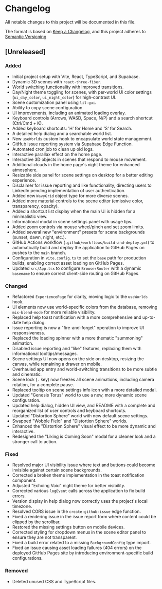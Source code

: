 
# Changelog

All notable changes to this project will be documented in this file.

The format is based on [Keep a Changelog](https://keepachangelog.com/en/1.0.0/),
and this project adheres to [Semantic Versioning](https://semver.org/spec/v2.0.0.html).

## [Unreleased]

### Added
- Initial project setup with Vite, React, TypeScript, and Supabase.
- Dynamic 3D scenes with `react-three-fiber`.
- World switching functionality with improved transitions.
- Day/Night theme toggling for scenes, with per-world UI color settings (`ui_day_color`, `ui_night_color`) for high-contrast UI.
- Scene customization panel using `lil-gui`.
- Ability to copy scene configuration.
- UI improvements, including an animated loading overlay.
- Keyboard controls (Arrows, WASD, Space, N/P) and a search shortcut (Ctrl/Cmd + K).
- Added keyboard shortcuts: 'H' for Home and 'S' for Search.
- A detailed help dialog and a searchable world list.
- New `useWorlds` custom hook to encapsulate world state management.
- GitHub issue reporting system via Supabase Edge Function.
- Automated cron job to clean up old logs.
- Interactive parallax effect on the home page.
- Interactive 3D objects in scenes that respond to mouse movement.
- Additional clouds in the home page's night theme for enhanced atmosphere.
- Resizable side panel for scene settings on desktop for a better editing experience.
- Disclaimer for issue reporting and like functionality, directing users to LinkedIn pending implementation of user authentication.
- Added new `WavyGrid` object type for more diverse scenes.
- Added more material controls to the scene editor (emissive color, transparency, opacity).
- Added a shortcut list display when the main UI is hidden for a minimalistic view.
- Informational modal in scene settings panel with usage tips.
- Added zoom controls via mouse wheel/pinch and set zoom limits.
- Added several new "environment" presets for scene backgrounds (sunset, dawn, night, etc.).
- GitHub Actions workflow (`.github/workflows/build-and-deploy.yml`) to automatically build and deploy the application to GitHub Pages on pushes to the `main` branch.
- Configuration in `vite.config.ts` to set the `base` path for production builds, enabling correct asset loading on GitHub Pages.
- Updated `src/App.tsx` to configure `BrowserRouter` with a dynamic `basename` to ensure correct client-side routing on GitHub Pages.

### Changed
- Refactored `ExperiencePage` for clarity, moving logic to the `useWorlds` hook.
- UI elements now use world-specific colors from the database, removing `mix-blend-mode` for more reliable visibility.
- Replaced help toast notification with a more comprehensive and up-to-date help dialog.
- Issue reporting is now a "fire-and-forget" operation to improve UI responsiveness.
- Replaced the loading spinner with a more thematic "summoning" animation.
- Disabled issue reporting and "like" features, replacing them with informational tooltips/messages.
- Scene settings UI now opens on the side on desktop, resizing the canvas, while remaining a drawer on mobile.
- Overhauled app entry and world-switching transitions to be more subtle and cinematic.
- Scene lock (`.` key) now freezes all scene animations, including camera rotation, for a complete pause.
- Replaced tooltip on scene settings info icon with a more detailed modal.
- Updated "Genesis Torus" world to use a new, more dynamic scene configuration.
- Updated help dialog, hidden UI view, and README with a complete and reorganized list of user controls and keyboard shortcuts.
- Updated "Distortion Sphere" world with new default scene settings.
- Swapped "Wobble Field" and "Distortion Sphere" worlds.
- Enhanced the "Distortion Sphere" visual effect to be more dynamic and interactive.
- Redesigned the "Liking is Coming Soon" modal for a cleaner look and a stronger call to action.

### Fixed
- Resolved major UI visibility issue where text and buttons could become invisible against certain scene backgrounds.
- Corrected a broken theme implementation in the toast notification component.
- Adjusted "Echoing Void" night theme for better visibility.
- Corrected various `logEvent` calls across the application to fix build errors.
- Version display in help dialog now correctly uses the project's local timezone.
- Resolved CORS issue in the `create-github-issue` edge function.
- Fixed a rendering issue in the issue report form where content could be clipped by the scrollbar.
- Restored the missing settings button on mobile devices.
- Corrected styling for dropdown menus in the scene editor panel to ensure they are not transparent.
- Fixed a build error related to a missing `BackgroundConfig` type import.
- Fixed an issue causing asset loading failures (404 errors) on the deployed GitHub Pages site by introducing environment-specific build configurations.

### Removed
- Deleted unused CSS and TypeScript files.
